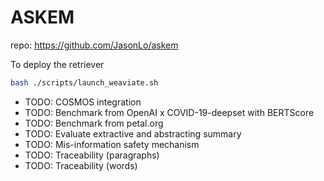 # ASKEM

repo: <https://github.com/JasonLo/askem>

To deploy the retriever

```sh
bash ./scripts/launch_weaviate.sh
```

- TODO: COSMOS integration
- TODO: Benchmark from OpenAI x COVID-19-deepset with BERTScore
- TODO: Benchmark from petal.org
- TODO: Evaluate extractive and abstracting summary
- TODO: Mis-information safety mechanism
- TODO: Traceability (paragraphs)
- TODO: Traceability (words)
